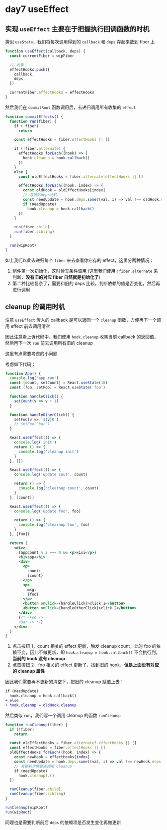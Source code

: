 # day7 useEffect

## 实现 `useEffect` 主要在于把握执行回调函数的时机

类似 `useState`，我们将每次调用得到的 `callback` 和 `deps` 存起来放到 fiber 上

```js
function useEffect(callback, deps) {
  const currentFiber = wipFiber

  // 收集
  effectHooks.push({
    callback,
    deps,
  })

  currentFiber.effectHooks = effectHooks
}
```

然后我们在 `commitRoot` 函数调用后，去递归调用所有收集的 `effect`

```js
function commitEffects() {
  function run(fiber) {
    if (!fiber)
      return

    const effectHooks = fiber.effectHooks || []

    if (!fiber.alternate) {
      effectHooks.forEach((hook) => {
        hook.cleanup = hook.callback()
      })
    }
    else {
      const oldEffectHooks = fiber.alternate.effectHooks || []

      effectHooks.forEach((hook, index) => {
        const oldHook = oldEffectHooks[index]
        // 与旧的deps比较
        const needUpdate = hook.deps.some((val, i) => val !== oldHook.deps[i])
        if (needUpdate)
          hook.cleanup = hook.callback()
      })
    }

    run(fiber.child)
    run(fiber.sibling)
  }

  run(wipRoot)
}
```

如上我们以此去递归每个 `fiber` 来去查看你它存的 effect，这里分两种情况：

1. 组件第一次初始化，这时候无条件调用 (这里我们使用 `!fiber.alternate` 来判断，**没有旧的对应 fiber 自然就是初始化了**)
2. 第二种比较复杂了，需要和旧的 deps 比较，判断依赖的值是否变化，然后再进行调用

## cleanup 的调用时机

注意 `useEffect` 传入的 callback 是可以返回一个 `cleanup` 函数，方便再下一个调用 effect 前去调用清空

因此注意看上诉代码中，我们使用 `hook.cleanup` 收集当前 callback 的返回值，然后再下一次 `run` 前去调用所有旧的 cleanup

这里有点需要考虑的小问题

考虑如下代码：

```jsx
function App() {
  console.log('app run')
  const [count, setCount] = React.useState(10)
  const [foo, setFoo] = React.useState('foo')

  function handleClick() {
    setCount(v => v + 1)
  }

  function handleOtherClick() {
    setFoo(v => `${v}0`)
    // setFoo('bar')
  }

  React.useEffect(() => {
    console.log('init')
    return () => {
      console.log('cleanup init')
    }
  }, [])

  React.useEffect(() => {
    console.log('update cout', count)

    return () => {
      console.log('clearnup count', count)
    }
  }, [count])

  React.useEffect(() => {
    console.log('update foo', foo)

    return () => {
      console.log('clearnup foo', foo)
    }
  }, [foo])

  return (
    <div>
      {appCount % 2 === 0 && <p>xixi</p>}
      <h1>app</h1>
      <div>
        <p>
          count:
          {count}
        </p>
        <p>
          msg:
          {foo}
        </p>
        <button onClick={handleClick}>click 1</button>
        <button onClick={handleOtherClick}>click 2</button>
      </div>
      {/* <Foo />
      <Bar /> */}
    </div>
  )
}
```

1. 点击按钮 1，count 相关的 effect 更新，触发 cleanup count，此时 foo 的依赖不变，因此不做更新，即 `hook.cleanup = hook.callback()` 不会执行到，**当前的 hook 没有 cleanup**
2. 点击按钮 2，foo 相关的 effect 更新了，找到旧的 hook，**但是上面没有对应的 cleanup 属性**

因此我们需要再不更新的清空下，把旧的 cleanup 赋值上去：

```diff
if (needUpdate)
  hook.cleanup = hook.callback()
+ else
+ hook.cleanup = oldHook.cleanup
```

然后类似 `run`，我们写一个调用 cleanup 的函数 `runCleanup`

```js
function runCleanup(fiber) {
  if (!fiber)
    return

  const oldEffectHooks = fiber.alternate?.effectHooks || []
  const effectHooks = fiber.effectHooks || []
  oldEffectHooks.forEach((hook, index) => {
    const newHook = effectHooks[index]
    const needUpdate = hook.deps.some((val, i) => val !== newHook.deps[i])
    // 有更新才需要去调用 cleanup
    if (needUpdate)
      hook.cleanup?.()
  })

  runCleanup(fiber.child)
  runCleanup(fiber.sibling)
}

runCleanup(wipRoot)
run(wipRoot)
```

同理也是需要判断前后 `deps` 的依赖项是否发生变化再做更新

